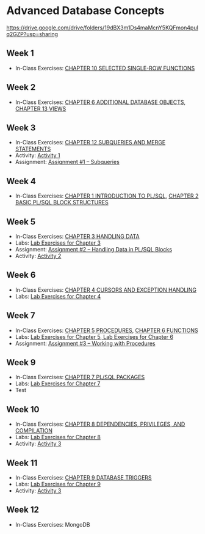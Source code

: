# Advanced Database Concepts

<https://drive.google.com/drive/folders/19dBX3m1Ds4maMcnY5KQFmon4puIq2GZP?usp=sharing>

## Week 1

- In-Class Exercises: [CHAPTER 10 SELECTED SINGLE-ROW FUNCTIONS](selected_single_row_functions)

## Week 2

- In-Class Exercises: [CHAPTER 6 ADDITIONAL DATABASE OBJECTS](additional_database_objects), [CHAPTER 13 VIEWS](views)

## Week 3

- In-Class Exercises: [CHAPTER 12 SUBQUERIES AND MERGE STATEMENTS](subqueries_and_merge_statements)
- Activity: [Activity 1](https://github.com/ttran375/comp214-lab3)
- Assignment: [Assignment #1 – Subqueries](https://github.com/ttran375/comp214-assignment1)

## Week 4

- In-Class Exercises: [CHAPTER 1 INTRODUCTION TO PL/SQL](introduction-to-plsql), [CHAPTER 2 BASIC PL/SQL BLOCK STRUCTURES](basic-plsql-block-structures)

## Week 5

- In-Class Exercises: [CHAPTER 3 HANDLING DATA](handling-data)
- Labs: [Lab Exercises for Chapter 3](https://github.com/ttran375/comp214-lab5)
- Assignment: [Assignment #2 – Handling Data in PL/SQL Blocks](https://github.com/ttran375/comp214-assignment2)
- Activity: [Activity 2](https://github.com/ttran375/comp214-activity2)

## Week 6

- In-Class Exercises: [CHAPTER 4 CURSORS AND EXCEPTION HANDLING](cursors-and-exception-handling)
- Labs: [Lab Exercises for Chapter 4](https://github.com/ttran375/comp214-lab6)

## Week 7

- In-Class Exercises: [CHAPTER 5 PROCEDURES](procedures), [CHAPTER 6 FUNCTIONS](functions)
- Labs: [Lab Exercises for Chapter 5, Lab Exercises for Chapter 6](https://github.com/ttran375/comp214-lab7)
- Assignment: [Assignment #3 – Working with Procedures](https://github.com/ttran375/comp214-assignment3)


## Week 9

- In-Class Exercises: [CHAPTER 7 PL/SQL PACKAGES](packages)
- Labs: [Lab Exercises for Chapter 7](https://github.com/ttran375/comp214-lab8)
- Test

## Week 10

- In-Class Exercises: [CHAPTER 8 DEPENDENCIES, PRIVILEGES, AND COMPILATION](dependencies-privileges-and-compilation)
- Labs: [Lab Exercises for Chapter 8](https://github.com/ttran375/comp214-lab9)
- Activity: [Activity 3](https://github.com/ttran375/comp214-activity3)

## Week 11

- In-Class Exercises: [CHAPTER 9 DATABASE TRIGGERS](dependencies-privileges-and-compilation)
- Labs: [Lab Exercises for Chapter 9](https://github.com/ttran375/comp214-lab10)
- Activity: [Activity 3](https://github.com/ttran375/comp214-activity4)

## Week 12

- In-Class Exercises: MongoDB
